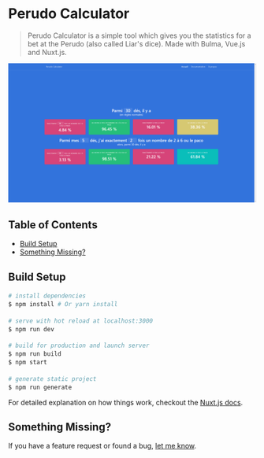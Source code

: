 # Perudo Calculator

> Perudo Calculator is a simple tool which gives you the statistics for a bet at the Perudo (also called Liar's dice).
> Made with Bulma, Vue.js and Nuxt.js.

[![Perudo Calculator](./screenshot.png "Perudo Calculator")](https://perudo-calculator.surge.sh/)

## Table of Contents

- [Build Setup](#build-setup)
- [Something Missing?](#something-missing)

## Build Setup

``` bash
# install dependencies
$ npm install # Or yarn install

# serve with hot reload at localhost:3000
$ npm run dev

# build for production and launch server
$ npm run build
$ npm start

# generate static project
$ npm run generate
```

For detailed explanation on how things work, checkout the [Nuxt.js docs](https://github.com/nuxt/nuxt.js).

## Something Missing?

If you have a feature request or found a bug, [let me know](https://github.com/mmorainville/perudo-calculator/issues).
